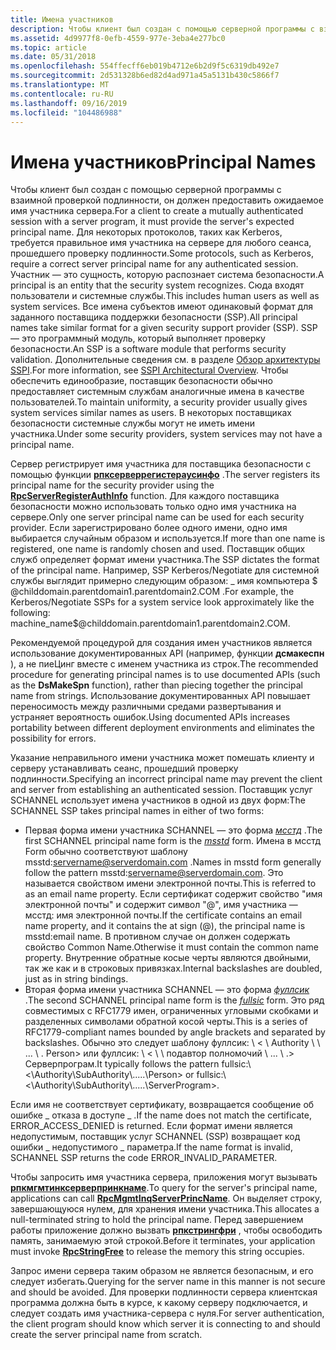 ```yaml
---
title: Имена участников
description: Чтобы клиент был создан с помощью серверной программы с взаимной проверкой подлинности, он должен предоставить ожидаемое имя участника сервера.
ms.assetid: 4d9977f8-0efb-4559-977e-3eba4e277bc0
ms.topic: article
ms.date: 05/31/2018
ms.openlocfilehash: 554ffecff6eb019b4712e6b2d9f5c6319db492e7
ms.sourcegitcommit: 2d531328b6ed82d4ad971a45a5131b430c5866f7
ms.translationtype: MT
ms.contentlocale: ru-RU
ms.lasthandoff: 09/16/2019
ms.locfileid: "104486988"
---
```

# <a name="principal-names"></a><span data-ttu-id="ce51e-103">Имена участников</span><span class="sxs-lookup"><span data-stu-id="ce51e-103">Principal Names</span></span>

<span data-ttu-id="ce51e-104">Чтобы клиент был создан с помощью серверной программы с взаимной проверкой подлинности, он должен предоставить ожидаемое имя участника сервера.</span><span class="sxs-lookup"><span data-stu-id="ce51e-104">For a client to create a mutually authenticated session with a server program, it must provide the server's expected principal name.</span></span> <span data-ttu-id="ce51e-105">Для некоторых протоколов, таких как Kerberos, требуется правильное имя участника на сервере для любого сеанса, прошедшего проверку подлинности.</span><span class="sxs-lookup"><span data-stu-id="ce51e-105">Some protocols, such as Kerberos, require a correct server principal name for any authenticated session.</span></span> <span data-ttu-id="ce51e-106">Участник — это сущность, которую распознает система безопасности.</span><span class="sxs-lookup"><span data-stu-id="ce51e-106">A principal is an entity that the security system recognizes.</span></span> <span data-ttu-id="ce51e-107">Сюда входят пользователи и системные службы.</span><span class="sxs-lookup"><span data-stu-id="ce51e-107">This includes human users as well as system services.</span></span> <span data-ttu-id="ce51e-108">Все имена субъектов имеют одинаковый формат для заданного поставщика поддержки безопасности (SSP).</span><span class="sxs-lookup"><span data-stu-id="ce51e-108">All principal names take similar format for a given security support provider (SSP).</span></span> <span data-ttu-id="ce51e-109">SSP — это программный модуль, который выполняет проверку безопасности.</span><span class="sxs-lookup"><span data-stu-id="ce51e-109">An SSP is a software module that performs security validation.</span></span> <span data-ttu-id="ce51e-110">Дополнительные сведения см. в разделе [Обзор архитектуры SSPI](sspi-architectural-overview.md).</span><span class="sxs-lookup"><span data-stu-id="ce51e-110">For more information, see [SSPI Architectural Overview](sspi-architectural-overview.md).</span></span> <span data-ttu-id="ce51e-111">Чтобы обеспечить единообразие, поставщик безопасности обычно предоставляет системным службам аналогичные имена в качестве пользователей.</span><span class="sxs-lookup"><span data-stu-id="ce51e-111">To maintain uniformity, a security provider usually gives system services similar names as users.</span></span> <span data-ttu-id="ce51e-112">В некоторых поставщиках безопасности системные службы могут не иметь имени участника.</span><span class="sxs-lookup"><span data-stu-id="ce51e-112">Under some security providers, system services may not have a principal name.</span></span>

<span data-ttu-id="ce51e-113">Сервер регистрирует имя участника для поставщика безопасности с помощью функции [**рпксерверрегистераусинфо**](/windows/desktop/api/Rpcdce/nf-rpcdce-rpcserverregisterauthinfo) .</span><span class="sxs-lookup"><span data-stu-id="ce51e-113">The server registers its principal name for the security provider using the [**RpcServerRegisterAuthInfo**](/windows/desktop/api/Rpcdce/nf-rpcdce-rpcserverregisterauthinfo) function.</span></span> <span data-ttu-id="ce51e-114">Для каждого поставщика безопасности можно использовать только одно имя участника на сервере.</span><span class="sxs-lookup"><span data-stu-id="ce51e-114">Only one server principal name can be used for each security provider.</span></span> <span data-ttu-id="ce51e-115">Если зарегистрировано более одного имени, одно имя выбирается случайным образом и используется.</span><span class="sxs-lookup"><span data-stu-id="ce51e-115">If more than one name is registered, one name is randomly chosen and used.</span></span> <span data-ttu-id="ce51e-116">Поставщик общих служб определяет формат имени участника.</span><span class="sxs-lookup"><span data-stu-id="ce51e-116">The SSP dictates the format of the principal name.</span></span> <span data-ttu-id="ce51e-117">Например, SSP Kerberos/Negotiate для системной службы выглядит примерно следующим образом: \_ имя компьютера $ @childdomain.parentdomain1.parentdomain2.COM .</span><span class="sxs-lookup"><span data-stu-id="ce51e-117">For example, the Kerberos/Negotiate SSPs for a system service look approximately like the following: machine\_name$@childdomain.parentdomain1.parentdomain2.COM.</span></span>

<span data-ttu-id="ce51e-118">Рекомендуемой процедурой для создания имен участников является использование документированных API (например, функции **дсмакеспн** ), а не пиеЦинг вместе с именем участника из строк.</span><span class="sxs-lookup"><span data-stu-id="ce51e-118">The recommended procedure for generating principal names is to use documented APIs (such as the **DsMakeSpn** function), rather than piecing together the principal name from strings.</span></span> <span data-ttu-id="ce51e-119">Использование документированных API повышает переносимость между различными средами развертывания и устраняет вероятность ошибок.</span><span class="sxs-lookup"><span data-stu-id="ce51e-119">Using documented APIs increases portability between different deployment environments and eliminates the possibility for errors.</span></span>

<span data-ttu-id="ce51e-120">Указание неправильного имени участника может помешать клиенту и серверу устанавливать сеанс, прошедший проверку подлинности.</span><span class="sxs-lookup"><span data-stu-id="ce51e-120">Specifying an incorrect principal name may prevent the client and server from establishing an authenticated session.</span></span> <span data-ttu-id="ce51e-121">Поставщик услуг SCHANNEL использует имена участников в одной из двух форм:</span><span class="sxs-lookup"><span data-stu-id="ce51e-121">The SCHANNEL SSP takes principal names in either of two forms:</span></span>

-   <span data-ttu-id="ce51e-122">Первая форма имени участника SCHANNEL — это форма [*мсстд*](m-glos.md) .</span><span class="sxs-lookup"><span data-stu-id="ce51e-122">The first SCHANNEL principal name form is the [*msstd*](m-glos.md) form.</span></span> <span data-ttu-id="ce51e-123">Имена в мсстд Form обычно соответствуют шаблону msstd:servername@serverdomain.com .</span><span class="sxs-lookup"><span data-stu-id="ce51e-123">Names in msstd form generally follow the pattern msstd:servername@serverdomain.com.</span></span> <span data-ttu-id="ce51e-124">Это называется свойством имени электронной почты.</span><span class="sxs-lookup"><span data-stu-id="ce51e-124">This is referred to as an email name property.</span></span> <span data-ttu-id="ce51e-125">Если сертификат содержит свойство "имя электронной почты" и содержит символ "@", имя участника — мсстд: имя электронной почты.</span><span class="sxs-lookup"><span data-stu-id="ce51e-125">If the certificate contains an email name property, and it contains the at sign (@), the principal name is msstd:email name.</span></span> <span data-ttu-id="ce51e-126">В противном случае он должен содержать свойство Common Name.</span><span class="sxs-lookup"><span data-stu-id="ce51e-126">Otherwise it must contain the common name property.</span></span> <span data-ttu-id="ce51e-127">Внутренние обратные косые черты являются двойными, так же как и в строковых привязках.</span><span class="sxs-lookup"><span data-stu-id="ce51e-127">Internal backslashes are doubled, just as in string bindings.</span></span>
-   <span data-ttu-id="ce51e-128">Вторая форма имени участника SCHANNEL — это форма [*фуллсик*](f-glos.md) .</span><span class="sxs-lookup"><span data-stu-id="ce51e-128">The second SCHANNEL principal name form is the [*fullsic*](f-glos.md) form.</span></span> <span data-ttu-id="ce51e-129">Это ряд совместимых с RFC1779 имен, ограниченных угловыми скобками и разделенных символами обратной косой черты.</span><span class="sxs-lookup"><span data-stu-id="ce51e-129">This is a series of RFC1779-compliant names bounded by angle brackets and separated by backslashes.</span></span> <span data-ttu-id="ce51e-130">Обычно это следует шаблону фуллсик: \\ < \\ Authority \\ \\ ... \\ . Person> или фуллсик: \\ < \\ \\ подавтор полномочий \\ ... \\ .> Серверпрограм.</span><span class="sxs-lookup"><span data-stu-id="ce51e-130">It typically follows the pattern fullsic:\\<\\Authority\\SubAuthority\\.....\\Person> or fullsic:\\<\\Authority\\SubAuthority\\.....\\ServerProgram>.</span></span>

<span data-ttu-id="ce51e-131">Если имя не соответствует сертификату, возвращается сообщение об ошибке \_ отказа в доступе \_ .</span><span class="sxs-lookup"><span data-stu-id="ce51e-131">If the name does not match the certificate, ERROR\_ACCESS\_DENIED is returned.</span></span> <span data-ttu-id="ce51e-132">Если формат имени является недопустимым, поставщик услуг SCHANNEL (SSP) возвращает код ошибки \_ недопустимого \_ параметра.</span><span class="sxs-lookup"><span data-stu-id="ce51e-132">If the name format is invalid, SCHANNEL SSP returns the code ERROR\_INVALID\_PARAMETER.</span></span>

<span data-ttu-id="ce51e-133">Чтобы запросить имя участника сервера, приложения могут вызывать [**рпкмгмтинксерверпринкнаме**](/windows/desktop/api/Rpcdce/nf-rpcdce-rpcmgmtinqserverprincname).</span><span class="sxs-lookup"><span data-stu-id="ce51e-133">To query for the server's principal name, applications can call [**RpcMgmtInqServerPrincName**](/windows/desktop/api/Rpcdce/nf-rpcdce-rpcmgmtinqserverprincname).</span></span> <span data-ttu-id="ce51e-134">Он выделяет строку, завершающуюся нулем, для хранения имени участника.</span><span class="sxs-lookup"><span data-stu-id="ce51e-134">This allocates a null-terminated string to hold the principal name.</span></span> <span data-ttu-id="ce51e-135">Перед завершением работы приложение должно вызвать [**рпкстрингфри**](/windows/desktop/api/Rpcdce/nf-rpcdce-rpcstringfree) , чтобы освободить память, занимаемую этой строкой.</span><span class="sxs-lookup"><span data-stu-id="ce51e-135">Before it terminates, your application must invoke [**RpcStringFree**](/windows/desktop/api/Rpcdce/nf-rpcdce-rpcstringfree) to release the memory this string occupies.</span></span>

<span data-ttu-id="ce51e-136">Запрос имени сервера таким образом не является безопасным, и его следует избегать.</span><span class="sxs-lookup"><span data-stu-id="ce51e-136">Querying for the server name in this manner is not secure and should be avoided.</span></span> <span data-ttu-id="ce51e-137">Для проверки подлинности сервера клиентская программа должна быть в курсе, к какому серверу подключается, и следует создать имя участника-сервера с нуля.</span><span class="sxs-lookup"><span data-stu-id="ce51e-137">For server authentication, the client program should know which server it is connecting to and should create the server principal name from scratch.</span></span>

 

 




